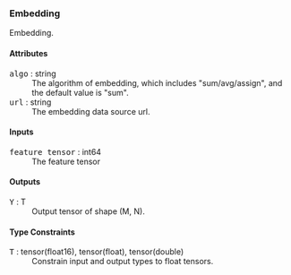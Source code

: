 ### <a name="Embedding"></a><a name="Embedding">**Embedding**</a>

Embedding.

#### Attributes

<dl>
<dt><tt>algo</tt> : string</dt>
<dd>The algorithm of embedding, which includes "sum/avg/assign", and the default value is "sum".</dd>
<dt><tt>url</tt> : string</dt>
<dd>The embedding data source url.</dd>
</dl>

#### Inputs

<dl>
<dt><tt>feature tensor</tt> : int64</dt>
<dd>The feature tensor</dd>
</dl>

#### Outputs

<dl>
<dt><tt>Y</tt> : T</dt>
<dd>Output tensor of shape (M, N).</dd>
</dl>

#### Type Constraints

<dl>
<dt><tt>T</tt> : tensor(float16), tensor(float), tensor(double)</dt>
<dd>Constrain input and output types to float tensors.</dd>
</dl>

